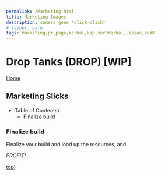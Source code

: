 ```yaml
---
permalink: /Marketing.html
title: Marketing Images
description: camera goes *click-click*
# layout: bare
tags: marketing,pr,page,kerbal,ksp,zer0Kerbal,Lisias,zedK
---
```


<!-- Marketing.md v1.0.1.0
Drop Tanks (DROP)
created: 13 Apr 2022
updated: 15 May 2022

based upon work by LisiasT -->

<script src="https://kit.fontawesome.com/0ea5493613.js" crossorigin="anonymous"></script>
<i class="fa-solid fa-user-astronaut fa-beat-fade fa-3x" style="--fa-beat-fade-opacity: 0.1; --fa-beat-fade-scale: 1.25;color: #BADA55" ></i>

# Drop Tanks (DROP) [WIP]

[Home](./index.md)

## Marketing Slicks

* Table of Contents)
  * [Finalize build](#Finalize-build)

### Finalize build

Finalize your build and load up the resources, and

*PROFIT!*

[top](#Table-of-Contents))


<!-- this file CC BY-ND 4.0 by zer0Kerbal -->
